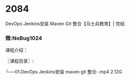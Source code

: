 # 2084
DevOps Jenkins安装 Maven Git 整合【马士兵教育】| 完结
### 微:NoBug1024 


课程介绍：

〖课程目录〗:

└──01.DevOps Jenkins安装 maven git 整合-.mp4  2.12G
